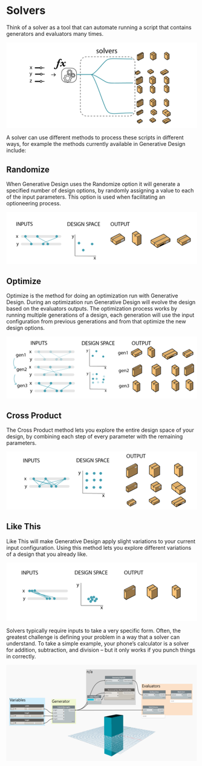 # Solvers

Think of a solver as a tool that can automate running a script that contains generators and evaluators many times.

![](../../.gitbook/assets/solvers1.png)

A solver can use different methods to process these scripts in different ways, for example the methods currently available in Generative Design include:

## Randomize

When Generative Design uses the Randomize option it will generate a specified number of design options, by randomly assigning a value to each of the input parameters. This option is used when facilitating an optioneering process.

![](../../.gitbook/assets/solvers2.png)

## Optimize

Optimize is the method for doing an optimization run with Generative Design. During an optimization run Generative Design will evolve the design based on the evaluators outputs. The optimization process works by running multiple generations of a design, each generation will use the input configuration from previous generations and from that optimize the new design options.

![](../../.gitbook/assets/solvers3.png)

## Cross Product

The Cross Product method lets you explore the entire design space of your design, by combining each step of every parameter with the remaining parameters.

![](../../.gitbook/assets/solvers4.png)

## Like This

Like This will make Generative Design apply slight variations to your current input configuration. Using this method lets you explore different variations of a design that you already like.

![](../../.gitbook/assets/solvers5.png)

Solvers typically require inputs to take a very specific form. Often, the greatest challenge is defining your problem in a way that a solver can understand. To take a simple example, your phone’s calculator is a solver for addition, subtraction, and division – but it only works if you punch things in correctly.

![](../../.gitbook/assets/solvers6.png)

